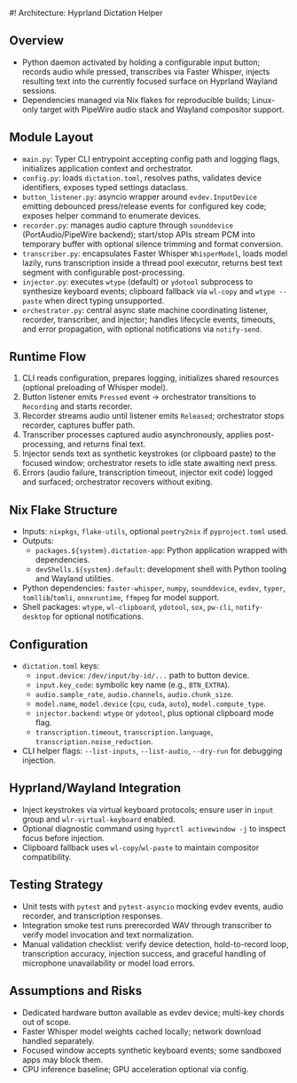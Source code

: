 #! Architecture: Hyprland Dictation Helper

## Overview
- Python daemon activated by holding a configurable input button; records audio while pressed, transcribes via Faster Whisper, injects resulting text into the currently focused surface on Hyprland Wayland sessions.
- Dependencies managed via Nix flakes for reproducible builds; Linux-only target with PipeWire audio stack and Wayland compositor support.

## Module Layout
- `main.py`: Typer CLI entrypoint accepting config path and logging flags, initializes application context and orchestrator.
- `config.py`: loads `dictation.toml`, resolves paths, validates device identifiers, exposes typed settings dataclass.
- `button_listener.py`: asyncio wrapper around `evdev.InputDevice` emitting debounced press/release events for configured key code; exposes helper command to enumerate devices.
- `recorder.py`: manages audio capture through `sounddevice` (PortAudio/PipeWire backend); start/stop APIs stream PCM into temporary buffer with optional silence trimming and format conversion.
- `transcriber.py`: encapsulates Faster Whisper `WhisperModel`, loads model lazily, runs transcription inside a thread pool executor, returns best text segment with configurable post-processing.
- `injector.py`: executes `wtype` (default) or `ydotool` subprocess to synthesize keyboard events; clipboard fallback via `wl-copy` and `wtype --paste` when direct typing unsupported.
- `orchestrator.py`: central async state machine coordinating listener, recorder, transcriber, and injector; handles lifecycle events, timeouts, and error propagation, with optional notifications via `notify-send`.

## Runtime Flow
1. CLI reads configuration, prepares logging, initializes shared resources (optional preloading of Whisper model).
2. Button listener emits `Pressed` event -> orchestrator transitions to `Recording` and starts recorder.
3. Recorder streams audio until listener emits `Released`; orchestrator stops recorder, captures buffer path.
4. Transcriber processes captured audio asynchronously, applies post-processing, and returns final text.
5. Injector sends text as synthetic keystrokes (or clipboard paste) to the focused window; orchestrator resets to idle state awaiting next press.
6. Errors (audio failure, transcription timeout, injector exit code) logged and surfaced; orchestrator recovers without exiting.

## Nix Flake Structure
- Inputs: `nixpkgs`, `flake-utils`, optional `poetry2nix` if `pyproject.toml` used.
- Outputs:
  - `packages.${system}.dictation-app`: Python application wrapped with dependencies.
  - `devShells.${system}.default`: development shell with Python tooling and Wayland utilities.
- Python dependencies: `faster-whisper`, `numpy`, `sounddevice`, `evdev`, `typer`, `tomllib`/`tomli`, `onnxruntime`, `ffmpeg` for model support.
- Shell packages: `wtype`, `wl-clipboard`, `ydotool`, `sox`, `pw-cli`, `notify-desktop` for optional notifications.

## Configuration
- `dictation.toml` keys:
  - `input.device`: `/dev/input/by-id/...` path to button device.
  - `input.key_code`: symbolic key name (e.g., `BTN_EXTRA`).
  - `audio.sample_rate`, `audio.channels`, `audio.chunk_size`.
  - `model.name`, `model.device` (`cpu`, `cuda`, `auto`), `model.compute_type`.
  - `injector.backend`: `wtype` or `ydotool`, plus optional clipboard mode flag.
  - `transcription.timeout`, `transcription.language`, `transcription.noise_reduction`.
- CLI helper flags: `--list-inputs`, `--list-audio`, `--dry-run` for debugging injection.

## Hyprland/Wayland Integration
- Inject keystrokes via virtual keyboard protocols; ensure user in `input` group and `wlr-virtual-keyboard` enabled.
- Optional diagnostic command using `hyprctl activewindow -j` to inspect focus before injection.
- Clipboard fallback uses `wl-copy`/`wl-paste` to maintain compositor compatibility.

## Testing Strategy
- Unit tests with `pytest` and `pytest-asyncio` mocking evdev events, audio recorder, and transcription responses.
- Integration smoke test runs prerecorded WAV through transcriber to verify model invocation and text normalization.
- Manual validation checklist: verify device detection, hold-to-record loop, transcription accuracy, injection success, and graceful handling of microphone unavailability or model load errors.

## Assumptions and Risks
- Dedicated hardware button available as evdev device; multi-key chords out of scope.
- Faster Whisper model weights cached locally; network download handled separately.
- Focused window accepts synthetic keyboard events; some sandboxed apps may block them.
- CPU inference baseline; GPU acceleration optional via config.
